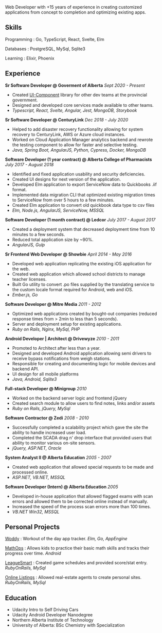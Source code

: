 Web Developer with +15 years of experience in creating customized
applications from concept to completion and optimizing existing apps.

## Skills

Programming
:   Go, TypeScript, React, Svelte, Elm

Databases
:   PostgreSQL, MySql, Sqlite3

Learning
:   Elixir, Phoenix

## Experience

**Sr Software Developer @ Goverment of Alberta** *Sept 2020 - Present*

-   Created
    [UI-Component](https://github.com/GovAlta/ui-components/tree/alpha)
    library for other dev teams at the provincial government.
-   Designed and developed core services made available to other teams.
-   *Typescript, React, Svelte, Angular, Jest, MongoDB, Storybook*

**Sr Software Developer @ CenturyLink** *Dec 2018 - July 2020*

-   Helped to add disaster recovery functionality allowing for system
    recovery to CenturyLink, AWS or Azure cloud instances.
-   Worked on Cloud Application Manager analytics backend and rewrote
    the testing component to allow for faster and selective testing.
-   *Java, Spring Boot, AngularJS, Python, Cypress, Docker, MongoDB*

**Software Developer (1 year contract) @ Alberta College of
Pharmacists** *July 2017 - August 2018*

-   Identified and fixed application usability and security
    deficiencies.
-   Created UI designs for next version of the application.
-   Developed Elm application to export ServiceNow data to Quickbooks
    .iif format.
-   Implemented data migration CLI that optimized existing migration
    times to ServiceNow from over 5 hours to a few minutes.
-   Created Elm application to convert old quickbook data type to csv
    files
-   *Elm, Node.js, AngularJS, ServiceNow, MSSQL*

**Software Developer (1 month contract) @ Ledcor** *July 2017 - August
2017*

-   Created a deployment system that decreased deployment time from 10
    minutes to a few seconds.
-   Reduced total application size by \~90%.
-   *AngularJS, Gulp*

**Sr Frontend Web Developer @ Showbie** *April 2014 - May 2016*

-   Developed web application replicating the existing iOS application
    for the web.
-   Created web application which allowed school districts to manage
    teacher licenses.
-   Built Go utility to convert .po files supplied by the translating
    service to the custom locale format required for Android, web and
    iOS.
-   *Ember.js, Go*

**Software Developer @ Mitre Media** *2011 - 2012*

-   Optimized web applications created by bought-out companies (reduced
    response times from \> 2min to less than 5 seconds).
-   Server and deployment setup for existing applications.
-   *Ruby on Rails, Nginx, MySql, PHP*

**Android Developer \| Architect @ Drivewyze** *2010 - 2011*

-   Promoted to Architect after less than a year.
-   Designed and developed Android application allowing semi drivers to
    receive bypass notifications from weigh stations.
-   Responsible for creating and documenting logic for mobile devices
    and backend API.
-   UI design for all mobile platforms
-   *Java, Android, Sqlite3*

**Full-stack Developer @ Minigroup** *2010*

-   Worked on the backend server logic and frontend jQuery
-   Created search module to allow users to find notes, links and/or
    assets
-   *Ruby on Rails, jQuery, MySql*

**Software Contractor @ Zedi** *2008 - 2010*

-   Successfully completed a scalability project which gave the site the
    ability to handle increased user load.
-   Completed the SCADA drag n' drop interface that provided users that
    ability to monitor various on-site sensors.
-   *jQuery, ASP.NET, Oracle*

**System Analyst II @ Alberta Education** *2005 - 2007*

-   Created web application that allowed special requests to be made and
    processed online.
-   *ASP.NET, VB.NET, MSSQL*

**Software Developer (Intern) @ Alberta Education** *2005*

-   Developed in-house application that allowed flagged exams with scan
    errors and allowed them to be corrected online instead of manually.
-   Increased the speed of the process scan errors more than 100 times.
-   *VB.NET Win32, MSSQL*

## Personal Projects

[Woddy](https://gitlab.com/chrisolsen/woddy)
:   Workout of the day app tracker. *Elm, Go, AppEngine*

[MathOps](https://github.com/chrisolsen/mathops_android)
:   Allows kids to practice their basic math skills and tracks their
    progress over time. *Android*

[LeagueSmart](https://bitbucket.org/chrisolsen/leaguesmart)
:   Created game schedules and provided score/stat entry. *RubyOnRails,
    MySql*

[Online Listings](https://bitbucket.org/chrisolsen/onlinelistings)
:   Allowed real-estate agents to create personal sites. *RubyOnRails,
    MySql*

## Education

-   Udacity Intro to Self Driving Cars
-   Udacity Android Developer Nanodegree
-   Northern Alberta Institute of Technology
-   University of Alberta: BSc Chemistry with Specialization
